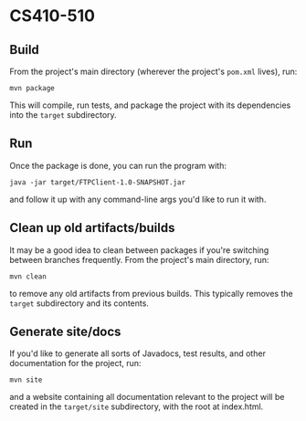 # CS410-510
## Build
From the project's main directory (wherever the project's `pom.xml` lives), run:

`mvn package`

This will compile, run tests, and package the project with its dependencies into the `target` subdirectory.
## Run
Once the package is done, you can run the program with:

`java -jar target/FTPClient-1.0-SNAPSHOT.jar`

and follow it up with any command-line args you'd like to run it with.
## Clean up old artifacts/builds
It may be a good idea to clean between packages if you're switching between branches frequently. From the project's main directory, run:

`mvn clean`

to remove any old artifacts from previous builds. This typically removes the `target` subdirectory and its contents.
## Generate site/docs
If you'd like to generate all sorts of Javadocs, test results, and other documentation for the project, run:

`mvn site`

and a website containing all documentation relevant to the project will be created in the `target/site` subdirectory, with the root at index.html.